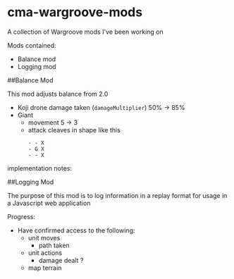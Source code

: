 # cma-wargroove-mods

A collection of Wargroove mods I've been working on

Mods contained:
- Balance mod
- Logging mod

##Balance Mod

This mod adjusts balance from 2.0

- Koji drone damage taken (`damageMultiplier`) 50% -> 85%
- Giant
    - movement 5 -> 3
    - attack cleaves in shape like this
        ```
        - - X
        - G X
        - - X
        ```
implementation notes:


##Logging Mod

The purpose of this mod is to log information in a replay format for usage in a Javascript web application

Progress:
- Have confirmed access to the following:
    - unit moves
        - path taken
    - unit actions
        - damage dealt ?
    - map terrain
    
